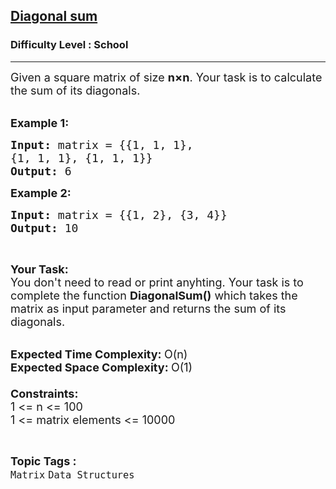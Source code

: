 <h2><a href="https://www.geeksforgeeks.org/problems/diagonal-sum0158/1?page=2&difficulty=School&status=unsolved&sortBy=submissions">Diagonal sum</a></h2><h3>Difficulty Level : School</h3><hr><div class="problems_problem_content__Xm_eO"><p><span style="font-size:18px">Given a square matrix of size <strong>n</strong><strong>×n</strong>. Your task is to calculate the sum of its diagonals.</span><br>
&nbsp;</p>

<p><span style="font-size:18px"><strong>Example 1:</strong></span></p>

<pre><span style="font-size:18px"><strong>Input: </strong>matrix = {{1, 1, 1}, 
{1, 1, 1}, {1, 1, 1}}
<strong>Output: </strong>6</span>
</pre>

<p><span style="font-size:18px"><strong>Example 2:</strong></span></p>

<pre><span style="font-size:18px"><strong>Input: </strong>matrix = {{1, 2}, {3, 4}}
<strong>Output: </strong>10</span>
</pre>

<p>&nbsp;</p>

<p><span style="font-size:18px"><strong>Your Task:</strong><br>
You don't need to read or print anyhting.&nbsp;Your task is to complete the function&nbsp;<strong>DiagonalSum()</strong>&nbsp;which takes the matrix as input parameter and returns the sum of its diagonals.</span><br>
&nbsp;</p>

<p><span style="font-size:18px"><strong>Expected Time Complexity:&nbsp;</strong>O(n)<br>
<strong>Expected Space Complexity:&nbsp;</strong>O(1)<br>
<br>
<strong>Constraints:</strong><br>
1 &lt;= n &lt;= 100<br>
1 &lt;= matrix elements &lt;= 10000</span></p>
</div><br><p><span style=font-size:18px><strong>Topic Tags : </strong><br><code>Matrix</code>&nbsp;<code>Data Structures</code>&nbsp;